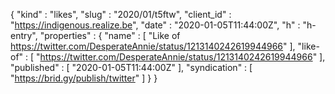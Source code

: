 {
  "kind" : "likes",
  "slug" : "2020/01/t5ftw",
  "client_id" : "https://indigenous.realize.be",
  "date" : "2020-01-05T11:44:00Z",
  "h" : "h-entry",
  "properties" : {
    "name" : [ "Like of https://twitter.com/DesperateAnnie/status/1213140242619944966" ],
    "like-of" : [ "https://twitter.com/DesperateAnnie/status/1213140242619944966" ],
    "published" : [ "2020-01-05T11:44:00Z" ],
    "syndication" : [ "https://brid.gy/publish/twitter" ]
  }
}
